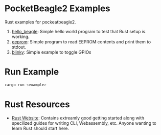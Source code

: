 # PocketBeagle2 Examples

Rust examples for pockeatbeagle2.

1. [hello_beagle](hello_beagle): Simple hello world program to test that Rust setup is working.
2. [eeprom](eeprom): Simple program to read EEPROM contents and print them to stdout.
3. [blinky](blinky): Simple example to toggle GPIOs

# Run Example

```sh
cargo run <example>
```

# Rust Resources

- [Rust Website](https://www.rust-lang.org/): Contains extreamly good getting started along with specilized guides for writing CLI, Webassembly, etc. Anyone wanting to learn Rust should start here.
